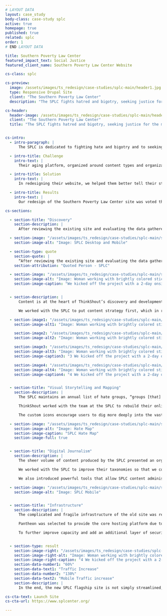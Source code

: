 ```yaml
---
# LAYOUT DATA
layout: case_study
body-class: case-study splc
active: true
homepage: true
published: true
related: splc
order: 1
# END LAYOUT DATA

title: Southern Poverty Law Center
featured_impact_text: Social Justice
featured_client_name: Southern Poverty Law Center Website

cs-class: splc

cs-preview:
  image: /assets/images/ts_redesign/case-studies/splc-main/header1.jpg
  type: Responsive Drupal Site
  client: "The Southern Poverty Law Center"
  description: "The SPLC fights hatred and bigotry, seeking justice for the most vulnerable members of society."

cs-header:
  header-image: /assets/images/ts_redesign/case-studies/splc-main/header1.jpg
  client: "The Southern Poverty Law Center"
  title: "The SPLC fights hatred and bigotry, seeking justice for the most vulnerable members of society."


cs-intro:
  - intro-paragraph: |
      The SPLC is dedicated to fighting hate and bigotry and to seeking justice for the most vulnerable members of our society. Using litigation, education, and other forms of advocacy, the SPLC works toward the day when the ideals of equal justice and equal opportunity will be a reality.

  - intro-title: Challenge
    intro-text: |
      Their aging platform, organized around content types and organizational departments, faced another challenge: surviving the multitude of crippling cyber attacks perpetrated by the hundreds of hate groups that the SPLC fights.

  - intro-title: Solution
    intro-text: |
      In redesigning their website, we helped them better tell their story through digital journalism and data visualization. We also solidified their platform and implemented measures to keep the site secure.

  - intro-title: Results
    intro-text: |
      Our redesign of the Southern Poverty Law Center site was voted the People's Voice winner in the Websites - Law category of the 2016 [Webby Awards](http://webbyawards.com/), and was named an Honoree in the Best Practices category.

cs-sections:

  - section-title: "Discovery"
    section-description: |
      After reviewing the existing site and evaluating the data gathered about how the SPLC’s visitors navigate it, ThinkShout traveled to Montgomery to work with the SPLC’s team in person to better understand their organizational goals, what they hoped to achieve with their online presence, their audiences, and the content that could connect the two.

  - section-image: "/assets/images/ts_redesign/case-studies/splc-main/splc-desktopmobile.jpg"
    section-image-alt: "Image: SPLC Desktop and Mobile"

  - section-type: quote
    section-quote: |
      “After reviewing the existing site and evaluating the data gathered about how the SPLC’s visitors navigate it, ThinkShout traveled to Montgomery to work with the SPLC’s team in person.”
    section-attribution: "Quoted Person - SPLC"

  - section-image: "/assets/images/ts_redesign/case-studies/splc-main/splc-process.jpg"
    section-image-alt: "Image: Woman working with brightly colored sticky notes during project discovery phase"
    section-image-caption: "We kicked off the project with a 2-day onsite discovery engagement with the SPLC team"


  - section-description: |
      Content is at the heart of ThinkShout’s discovery and development methodologies. When content is organized according to internal business structures, site visitors must first learn the language of the organization. This imposes a significant roadblock between them and the information they’re seeking.

      We worked with the SPLC to put content strategy first, which in reality put their audiences first. This key step helped maintain – and build – the SPLC’s reputation as a trusted and valuable source of information amongst supporters, donors, consumers, and other stakeholders. The information architecture and organization of the site flowed naturally from there.

  - section-image1: "/assets/images/ts_redesign/case-studies/splc-main/splc-process.jpg"
    section-image-alt1: "Image: Woman working with brightly colored sticky notes during project discovery phase"

    section-image2: "/assets/images/ts_redesign/case-studies/splc-main/splc-process.jpg"
    section-image-alt2: "Image: Woman working with brightly colored sticky notes during project discovery phase"

    section-image3: "/assets/images/ts_redesign/case-studies/splc-main/splc-process.jpg"
    section-image-alt3: "Image: Woman working with brightly colored sticky notes during project discovery phase"
    section-image-caption3: "3 We kicked off the project with a 2-day onsite discovery engagement with the SPLC team"

    section-image4: "/assets/images/ts_redesign/case-studies/splc-main/splc-process.jpg"
    section-image-alt4: "Image: Woman working with brightly colored sticky notes during project discovery phase"
    section-image-caption4: "4 We kicked off the project with a 2-day onsite discovery engagement with the SPLC team"


  - section-title: "Visual Storytelling and Mapping"
    section-description: |
      The SPLC maintains an annual list of hate groups, “groups [that] have beliefs or practices that attack or malign an entire class of people, typically for their immutable characteristics.” The Hate Map, one of the SPLC’s flagship pieces of cross-channel content, needed a major overhaul for today’s responsive environment.

      ThinkShout worked with the team at the SPLC to rebuild their online Hate Map from the ground up. By showing all of the hate groups in the United States in a single visual, the Hate Map tells a powerful story.

      The custom icons encourage users to dig more deeply into the vast library of content the SPLC maintains about the groups and their ideology. Users can toggle to a view showing the actual number of groups in each state, demonstrating that hate is not some far flung problem, but something in their own backyard that they must confront.

  - section-image: "/assets/images/ts_redesign/case-studies/splc-main/splc-hatemap.jpg"
    section-image-alt: "Image: Hate Map"
    section-image-caption: "SPLC Hate Map"
    section-image-full: true


  - section-title: "Digital Journalism"
    section-description: |
      The sheer volume of content produced by the SPLC presented an organizational challenge. On the previous site, content was largely grouped by type, so an article from the [Intelligence Report](https://www.splcenter.org/intelligence-report) about the standoff with Ammon Bundy in Nevada often had no connection to a news story about the latest events.

      We worked with the SPLC to improve their taxonomies so that we could pull related content together, regardless of its structure, and introduced faceted search features that allowed users to quickly step down to just the content of interest to them, instead of making them dig 10 layers deep.

      We also introduced powerful tools that allow SPLC content administrators to include compelling visuals to break up what had been an extremely text heavy site.

  - section-image: "/assets/images/ts_redesign/case-studies/splc-main/splc-mobile.jpg"
    section-image-alt: "Image: SPLC Mobile"


  - section-title: "Infrastructure"
    section-description: |
      The complicated and fragile infrastructure of the old site was re-engineered with three key requirements in mind: stability, security, and simplicity.

      Pantheon was selected to provide the core hosting platform due to its track record of stability and developer/workflow tools that enabled rapid development with minimal infrastructure distractions. Detailed load testing showed the site fully capable of handling traffic in excess of five times their historical peaks.

      To further improve capacity and add an additional layer of security, the site sits behind Fastly's extensive content distribution network (CDN). For the increasingly common Denial of Service (DoS) and Distributed Denial of Service (DDoS) attacks where attackers overwhelm a site with requests and make it unavailable for other visitors, Fastly again provides protection. By utilizing Pantheon and Fastly, the SPLC team can focus all of their energy on the important work they do rather than managing servers and other infrastructure.


  - section-type: result
    section-image-right: "/assets/images/ts_redesign/case-studies/splc-main/splc-process.jpg"
    section-image-right-alt: "Image: Woman working with brightly colored sticky notes during project discovery phase"
    section-image-right-caption: "4 We kicked off the project with a 2-day onsite discovery engagement with the SPLC team"
    section-data-number1: "60%"
    section-data-text1: "Traffic Increase"
    section-data-number2: "130%"
    section-data-text2: "Mobile Traffic increase"
    section-description: |
      In the end, the new SPLC flagship site is not simply streamlined, beautiful, and performant, it’s effective in furthering the mission of the SPLC by helping them tell the powerful stories we all need to hear.

cs-cta-text: Launch Site
cs-cta-url: https://www.splcenter.org/

---
```

